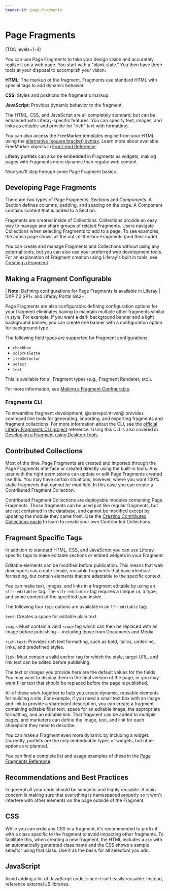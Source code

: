 ```yaml
---
header-id: page-fragments
---
```


# Page Fragments

[TOC levels=1-4]

You can use Page Fragments to take your design vision and accurately realize it
on a web page. You start with a "blank slate." You then have three tools
at your disposal to accomplish your vision:

**HTML**: The markup of the fragment. Fragments use standard HTML with 
special tags to add dynamic behavior. 

**CSS**: Styles and positions the fragment's markup. 

**JavaScript**: Provides dynamic behavior to the fragment.

The HTML, CSS, and JavaScript are all completely standard, but can be 
enhanced with Liferay-specific features. You can specify text, images, and 
links as editable and provide for "rich" text with formatting.

You can also access the FreeMarker templates engine from your HTML using the
[alternative (square bracket) syntax](https://freemarker.apache.org/docs/dgui_misc_alternativesyntax.html).
Learn more about available FreeMarker objects in 
[Front-end Reference](/docs/7-2/reference/-/knowledge_base/r/front-end-reference).

Liferay portlets can also be embedded in Fragments as widgets, making pages with
Fragments more dynamic than regular web content.

Now you'll step through some Page Fragment basics.

## Developing Page Fragments

There are two types of Page Fragments: *Sections* and *Components*. A Section
defines columns, padding, and spacing on the page. A Component contains content
that is added to a Section.

Fragments are created inside of Collections. Collections provide an easy way to 
manage and share groups of related Fragments. Users navigate Collections when 
selecting Fragments to add to a page. To see examples, the admin page shows all
the out-of-the-box Fragments (and their code).

You can create and manage Fragments and Collections without using any external
tools, but you can also use your preferred web development tools. For an
explanation of Fragment creation using Liferay's built in tools, see 
[Creating a Fragment](/docs/7-2/frameworks/-/knowledge_base/f/creating-fragments). 

## Making a Fragment Configurable

| **Note:** Defining configurations for Page Fragments is available in Liferay
| DXP 7.2 SP1+ and Liferay Portal GA2+.

Page Fragments are also configurable: defining configuration options for your
fragment eliminates having to maintain multiple other fragments similar in
style. For example, if you want a dark background banner and a light background
banner, you can create one banner with a configuration option for background
type.

The following field types are supported for Fragment configurations:

- `checkbox`
- `colorPalette`
- `itemSelector`
- `select`
- `text`

This is available for all Fragment types (e.g., Fragment Renderer, etc.).

For more information, see
[Making a Fragment Configurable](/docs/7-2/frameworks/-/knowledge_base/f/making-a-fragment-configurable).

### Fragments CLI

To streamline fragment development, @sharepoint-ver@ provides command line tools
for generating, importing, and exporting fragments and fragment collections. For
more information about the CLI, see the 
[official Liferay Fragments CLI project](https://github.com/liferay/generator-liferay-fragments/blob/master/README.md)
reference. Using this CLI is also covered in 
[Developing a Fragment using Desktop Tools](/docs/7-2/frameworks/-/knowledge_base/f/page-fragments-desktop-tools).

## Contributed Collections

Most of the time, Page Fragments are created and imported through the Page
Fragments interface or created directly using the built-in tools. Any user with
the right permissions can update or edit Page Fragments created like this. You
may have certain situations, however, where you want 100% static fragments that
cannot be modified. In this case you can create a Contributed Fragment
Collection.

Contributed Fragment Collections are deployable modules containing Page
Fragments. Those fragments can be used just like regular fragments, but are not 
contained in the database, and cannot be modified except by updating the module 
they came from. Use the 
[Creating Contributed Collections guide](/docs/7-2/frameworks/-/knowledge_base/f/creating-contributed-fragment-collection)
to learn to create your own Contributed Collections.

## Fragment Specific Tags

In addition to standard HTML, CSS, and JavaScript you can use Liferay-specific
tags to make editable sections or embed widgets in your Fragment.

Editable elements can be modified before publication. This means that web
developers can create simple, reusable fragments that have identical formatting,
but contain elements that are adaptable to the specific context.

You can make text, images, and links in a fragment editable by using
an `<lfr-editable>` tag. The `<lfr-editable>` tag requires a unique `id`, a 
type, and some content of the specified type inside.

The following four `type` options are available in an `lfr-editable` 
tag:

`text`: Creates a space for editable plain text. 

`image`: Must contain a valid `<img>` tag which can then be replaced with an
image before publishing---including those from Documents and Media.
 
`rich-text`: Provides rich text formatting, such as bold, italics, underline,
links, and predefined styles.

`link`: Must contain a valid anchor tag for which the style, target URL, and 
link text can be edited before publishing.

The text or images you provide here are the default values for the fields. 
You may want to display them in the final version of the page, or you may want
filler text that should be replaced before the page is published.

All of these work together to help you create dynamic, reusable elements for 
building a site. For example, if you need a small text box with an image and 
link to provide a  sharepoint description, you can create a fragment containing
editable filler text, space for an editable image, the appropriate formatting,
and an editable link. That fragment can be added to multiple pages, and
marketers can define the image, text, and link for each sharepoint they need to
describe. 

You can make a Fragment even more dynamic by including a widget. Currently,
portlets are the only embeddable types of widgets, but other options are planned.

You can find a complete list and usage examples of these in the 
[Page Fragments Reference](/docs/7-2/reference/-/knowledge_base/r/fragment-specific-tags).

## Recommendations and Best Practices

In general all your code should be semantic and highly reusable. A main concern
is making sure that everything is namespaced properly so it won't interfere with
other elements on the page outside of the Fragment.

## CSS

While you can write any CSS in a fragment, it's recommended to prefix it with
a class specific to the fragment to avoid impacting other fragments. To
facilitate this, when creating a new fragment, the HTML includes a `div` with an
automatically generated class name and the CSS shows a sample selector using
that class. Use it as the basis for all selectors you add.

## JavaScript

Avoid adding a lot of JavaScript code, since it isn't easily reusable. Instead,
reference external JS libraries.
